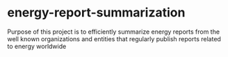 # energy-report-summarization
Purpose of this project is to efficiently summarize energy reports from the well known organizations and entities that regularly publish reports related to energy worldwide
